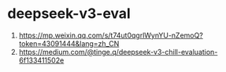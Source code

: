 # deepseek-v3-eval
1. https://mp.weixin.qq.com/s/t74ut0qgrlWynYU-nZemoQ?token=43091444&lang=zh_CN
1. https://medium.com/@tinge.q/deepseek-v3-chill-evaluation-6f133411502e
